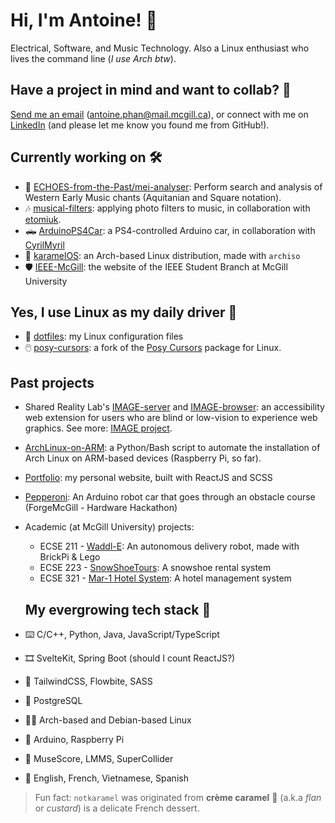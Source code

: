 # Hi, I'm Antoine! 👋 
Electrical, Software, and Music Technology. Also a Linux enthusiast who lives the command line (_I use Arch btw_).

## Have a project in mind and want to collab? 🤔
[Send me an email](mailto:antoine.phan@mail.mcgill.ca) (antoine.phan@mail.mcgill.ca), or connect with me on [LinkedIn](https://www.linkedin.com/in/antoinephan/) (and please let me know you found me from GitHub!). 

## Currently working on 🛠️
- 🌟 [ECHOES-from-the-Past/mei-analyser](https://github.com/ECHOES-from-the-Past/mei-analyser): Perform search and analysis of Western Early Music chants (Aquitanian and Square notation).
- 🎶 [musical-filters](https://github.com/notkaramel/musical-filters): applying photo filters to music, in collaboration with [etomiuk](https://github.com/etomiuk).
- 🛻 [ArduinoPS4Car](https://github.com/notkaramel/ArduinoPS4Car): a PS4-controlled Arduino car, in collaboration with [CyrilMyril](https://g.ithub.com/CyrilMyril)
- 🎑 [karamelOS](https://github.com/notkaramel/karamelOS): an Arch-based Linux distribution, made with `archiso`
- 🛡️ [IEEE-McGill](https://github.com/IEEE-McGill-Student-Branch/IEEE-McGill): the website of the IEEE Student Branch at McGill University

## Yes, I use Linux as my daily driver 🐧
- 📝 [dotfiles](https://github.com/notkaramel/dotfiles): my Linux configuration files
- 🖱️ [posy-cursors](https://github.com/notkaramel/posy-cursors): a fork of the [Posy Cursors](https://youtu.be/YThelfB2fvg) package for Linux. 

## Past projects
- Shared Reality Lab's [IMAGE-server](https://github.com/Shared-Reality-Lab/IMAGE-server) and [IMAGE-browser](https://github.com/Shared-Reality-Lab/IMAGE-browser): an accessibility web extension for users who are blind or low-vision to experience web graphics. See more: [IMAGE project](https://image.a11y.mcgill.ca).
- [ArchLinux-on-ARM](https://github.com/notkaramel/ArchLinux-on-ARM): a Python/Bash script to automate the installation of Arch Linux on ARM-based devices (Raspberry Pi, so far).
- [Portfolio](https://github.com/notkaramel/portfolio): my personal website, built with ReactJS and SCSS
- [Pepperoni](https://github.com/notkaramel/Pepperoni): An Arduino robot car that goes through an obstacle course (ForgeMcGill - Hardware Hackathon)
- Academic (at McGill University) projects:
    - ECSE 211 - [Waddl-E](https://github.com/notkaramel/Waddl-E): An autonomous delivery robot, made with BrickPi & Lego
    - ECSE 223 - [SnowShoeTours](https://github.com/notkaramel/ECSE223-SnowShoeTours): A snowshoe rental system
    - ECSE 321 - [Mar-1 Hotel System](https://github.com/notkaramel/ECSE321-Mar1HotelSystem): A hotel management system
 
  ## My evergrowing tech stack 🍔
- ️⌨️ C/C++, Python, Java, JavaScript/TypeScript
- 🎞️ SvelteKit, Spring Boot (should I count ReactJS?)
- 🎨 TailwindCSS, Flowbite, SASS 
- 💾 PostgreSQL
- 🧑‍💻 Arch-based and Debian-based Linux
- 🤖 Arduino, Raspberry Pi
- 🎹 MuseScore, LMMS, SuperCollider
- 💬 English, French, Vietnamese, Spanish

> Fun fact: `notkaramel` was originated from **crème caramel** 🍮 (a.k.a *flan* or *custard*) is a delicate French dessert.
